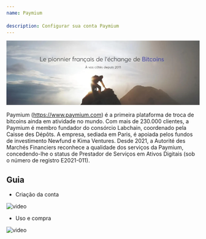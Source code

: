 ```yaml
---
name: Paymium

description: Configurar sua conta Paymium
---
```


![cover](assets/cover.webp)

Paymium (https://www.paymium.com) é a primeira plataforma de troca de bitcoins ainda em atividade no mundo. Com mais de 230.000 clientes, a Paymium é membro fundador do consórcio Labchain, coordenado pela Caisse des Dépôts. A empresa, sediada em Paris, é apoiada pelos fundos de investimento Newfund e Kima Ventures. Desde 2021, a Autorité des Marchés Financiers reconhece a qualidade dos serviços da Paymium, concedendo-lhe o status de Prestador de Serviços em Ativos Digitais (sob o número de registro E2021-011).

## Guia

- Criação da conta

![video](https://youtu.be/fioQ7BvmFtI)

- Uso e compra

![video](https://youtu.be/JVizZzRmJf8)
